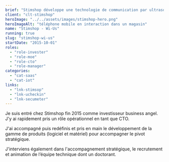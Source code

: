```yaml
---
brief: "Stimshop développe une technologie de communication par ultrasons"
client: "clt-stimshop"
heroImage: "../../assets/images/stimshop-hero.png"
heroImageAlt: "téléphone mobile en interaction dans un magasin"
name: "Stimshop - Wi-Us"
running: true
slug: "stimshop-wi-us"
startDate: "2015-10-01"
roles:
  - "role-invester"
  - "role-moe"
  - "role-cto"
  - "role-manager"
categories:
  - "cat-saas"
  - "cat-iot"
links:
  - "lnk-stimsop"
  - "lnk-ucheckin"
  - "lnk-secumeter"
---
```


Je suis entré chez Stimshop fin 2015 comme investisseur business angel. J'y ai rapidement pris un rôle opérationnel en tant que CTO.

J'ai accompagné puis redéfinis et pris en main le développement de la gamme de produits (logiciel et matériel) pour accompagner le pivot stratégique.

J'interviens également dans l'accompagnement stratégique, le recrutement et animation de l’équipe technique dont un doctorant.
